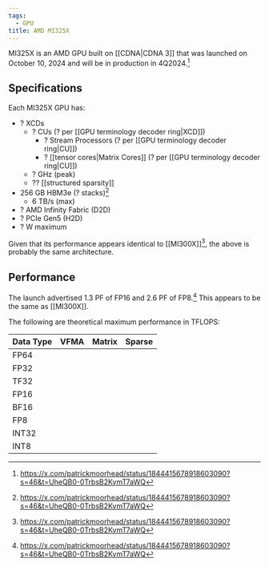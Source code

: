 ```yaml
---
tags:
  - GPU
title: AMD MI325X
---
```

MI325X is an AMD GPU built on [[CDNA|CDNA 3]] that was launched on October 10, 2024 and will be in production in 4Q2024.[^launchtweet]

## Specifications

Each MI325X GPU has:

- ? XCDs
	- ? CUs (? per [[GPU terminology decoder ring|XCD]])
		- ? Stream Processors (? per [[GPU terminology decoder ring|CU]])
		- ? [[tensor cores|Matrix Cores]] (? per [[GPU terminology decoder ring|CU]])
	- ? GHz (peak)
	- ?? [[structured sparsity]]
- 256 GB HBM3e (? stacks)[^launchtweet]
	- 6 TB/s (max)
- ? AMD Infinity Fabric (D2D)
- ? PCIe Gen5 (H2D)
- ? W maximum

Given that its performance appears identical to [[MI300X]][^launchtweet], the above is probably the same architecture.

## Performance

The launch advertised 1.3 PF of FP16 and 2.6 PF of FP8.[^launchtweet] This appears to be the same as [[MI300X]].

The following are theoretical maximum performance in TFLOPS:

| Data Type | VFMA | Matrix | Sparse |
| --------- | ---- | ------ | ------ |
| FP64      |      |        |        |
| FP32      |      |        |        |
| TF32      |      |        |        |
| FP16      |      |        |        |
| BF16      |      |        |        |
| FP8       |      |        |        |
| INT32     |      |        |        |
| INT8      |      |        |        |

[^launchtweet]: <https://x.com/patrickmoorhead/status/1844415678918603090?s=46&t=UheQB0-0TrbsB2KvmT7aWQ>